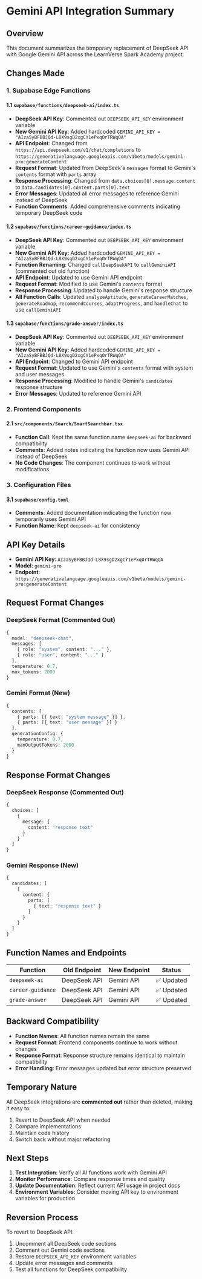 # Gemini API Integration Summary

## Overview
This document summarizes the temporary replacement of DeepSeek API with Google Gemini API across the LearnVerse Spark Academy project.

## Changes Made

### 1. Supabase Edge Functions

#### 1.1 `supabase/functions/deepseek-ai/index.ts`
- **DeepSeek API Key**: Commented out `DEEPSEEK_API_KEY` environment variable
- **New Gemini API Key**: Added hardcoded `GEMINI_API_KEY = "AIzaSyBFBBJQd-L8X9sgD2xgCY1ePxqOrTRWqQA"`
- **API Endpoint**: Changed from `https://api.deepseek.com/v1/chat/completions` to `https://generativelanguage.googleapis.com/v1beta/models/gemini-pro:generateContent`
- **Request Format**: Updated from DeepSeek's `messages` format to Gemini's `contents` format with `parts` array
- **Response Processing**: Changed from `data.choices[0].message.content` to `data.candidates[0].content.parts[0].text`
- **Error Messages**: Updated all error messages to reference Gemini instead of DeepSeek
- **Function Comments**: Added comprehensive comments indicating temporary DeepSeek code

#### 1.2 `supabase/functions/career-guidance/index.ts`
- **DeepSeek API Key**: Commented out `DEEPSEEK_API_KEY` environment variable
- **New Gemini API Key**: Added hardcoded `GEMINI_API_KEY = "AIzaSyBFBBJQd-L8X9sgD2xgCY1ePxqOrTRWqQA"`
- **Function Renaming**: Changed `callDeepSeekAPI` to `callGeminiAPI` (commented out old function)
- **API Endpoint**: Updated to use Gemini API endpoint
- **Request Format**: Modified to use Gemini's `contents` format
- **Response Processing**: Updated to handle Gemini's response structure
- **All Function Calls**: Updated `analyzeAptitude`, `generateCareerMatches`, `generateRoadmap`, `recommendCourses`, `adaptProgress`, and `handleChat` to use `callGeminiAPI`

#### 1.3 `supabase/functions/grade-answer/index.ts`
- **DeepSeek API Key**: Commented out `DEEPSEEK_API_KEY` environment variable
- **New Gemini API Key**: Added hardcoded `GEMINI_API_KEY = "AIzaSyBFBBJQd-L8X9sgD2xgCY1ePxqOrTRWqQA"`
- **API Endpoint**: Changed to Gemini API endpoint
- **Request Format**: Updated to use Gemini's `contents` format with system and user messages
- **Response Processing**: Modified to handle Gemini's `candidates` response structure
- **Error Messages**: Updated to reference Gemini API

### 2. Frontend Components

#### 2.1 `src/components/Search/SmartSearchbar.tsx`
- **Function Call**: Kept the same function name `deepseek-ai` for backward compatibility
- **Comments**: Added notes indicating the function now uses Gemini API instead of DeepSeek
- **No Code Changes**: The component continues to work without modifications

### 3. Configuration Files

#### 3.1 `supabase/config.toml`
- **Comments**: Added documentation indicating the function now temporarily uses Gemini API
- **Function Name**: Kept `deepseek-ai` for consistency

## API Key Details

- **Gemini API Key**: `AIzaSyBFBBJQd-L8X9sgD2xgCY1ePxqOrTRWqQA`
- **Model**: `gemini-pro`
- **Endpoint**: `https://generativelanguage.googleapis.com/v1beta/models/gemini-pro:generateContent`

## Request Format Changes

### DeepSeek Format (Commented Out)
```typescript
{
  model: "deepseek-chat",
  messages: [
    { role: "system", content: "..." },
    { role: "user", content: "..." }
  ],
  temperature: 0.7,
  max_tokens: 2000
}
```

### Gemini Format (New)
```typescript
{
  contents: [
    { parts: [{ text: "system message" }] },
    { parts: [{ text: "user message" }] }
  ],
  generationConfig: {
    temperature: 0.7,
    maxOutputTokens: 2000
  }
}
```

## Response Format Changes

### DeepSeek Response (Commented Out)
```typescript
{
  choices: [
    {
      message: {
        content: "response text"
      }
    }
  ]
}
```

### Gemini Response (New)
```typescript
{
  candidates: [
    {
      content: {
        parts: [
          { text: "response text" }
        ]
      }
    }
  ]
}
```

## Function Names and Endpoints

| Function | Old Endpoint | New Endpoint | Status |
|----------|--------------|--------------|---------|
| `deepseek-ai` | DeepSeek API | Gemini API | ✅ Updated |
| `career-guidance` | DeepSeek API | Gemini API | ✅ Updated |
| `grade-answer` | DeepSeek API | Gemini API | ✅ Updated |

## Backward Compatibility

- **Function Names**: All function names remain the same
- **Request Format**: Frontend components continue to work without changes
- **Response Format**: Response structure remains identical to maintain compatibility
- **Error Handling**: Error messages updated but error structure preserved

## Temporary Nature

All DeepSeek integrations are **commented out** rather than deleted, making it easy to:
1. Revert to DeepSeek API when needed
2. Compare implementations
3. Maintain code history
4. Switch back without major refactoring

## Next Steps

1. **Test Integration**: Verify all AI functions work with Gemini API
2. **Monitor Performance**: Compare response times and quality
3. **Update Documentation**: Reflect current API usage in project docs
4. **Environment Variables**: Consider moving API key to environment variables for production

## Reversion Process

To revert to DeepSeek API:
1. Uncomment all DeepSeek code sections
2. Comment out Gemini code sections
3. Restore `DEEPSEEK_API_KEY` environment variables
4. Update error messages and comments
5. Test all functions for DeepSeek compatibility
